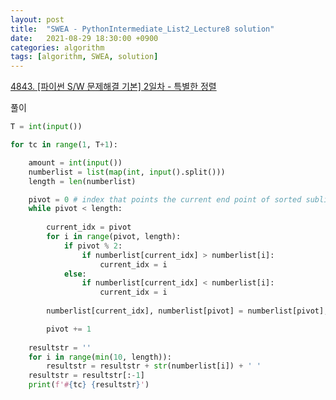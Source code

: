 ```yaml
---
layout: post
title:  "SWEA - PythonIntermediate_List2_Lecture8 solution"
date:   2021-08-29 18:30:00 +0900
categories: algorithm
tags: [algorithm, SWEA, solution]
---
```

[4843. [파이썬 S/W 문제해결 기본] 2일차 - 특별한 정렬](https://swexpertacademy.com/main/learn/course/subjectDetail.do?courseId=AVuPDN86AAXw5UW6&subjectId=AWOVF-WqqecDFAWg#)

풀이

```python
T = int(input())

for tc in range(1, T+1):

    amount = int(input())
    numberlist = list(map(int, input().split()))
    length = len(numberlist)

    pivot = 0 # index that points the current end point of sorted sublist
    while pivot < length:
        
        current_idx = pivot
        for i in range(pivot, length):
            if pivot % 2:
                if numberlist[current_idx] > numberlist[i]:
                    current_idx = i
            else:
                if numberlist[current_idx] < numberlist[i]:
                    current_idx = i
        
        numberlist[current_idx], numberlist[pivot] = numberlist[pivot], numberlist[current_idx]

        pivot += 1
    
    resultstr = ''
    for i in range(min(10, length)):
        resultstr = resultstr + str(numberlist[i]) + ' '
    resultstr = resultstr[:-1]
    print(f'#{tc} {resultstr}')
```

